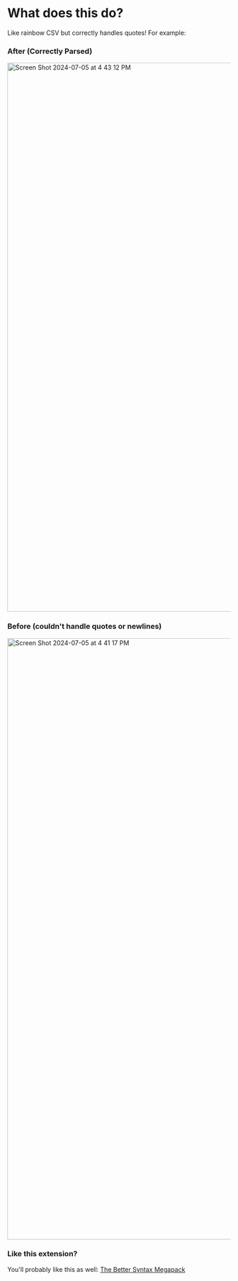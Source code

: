 # What does this do?

Like rainbow CSV but correctly handles quotes! For example:


### After (Correctly Parsed)

<img width="1236" alt="Screen Shot 2024-07-05 at 4 43 12 PM" src="https://github.com/jeff-hykin/textmate-tester/assets/17692058/1055f836-b5ff-423d-ba04-cc6d6527df4e">

### Before (couldn't handle quotes or newlines)

<img width="1354" alt="Screen Shot 2024-07-05 at 4 41 17 PM" src="https://github.com/jeff-hykin/textmate-tester/assets/17692058/f1d5307d-ccb2-47df-8252-c6df072a3750">


### Like this extension?
You'll probably like this as well: [The Better Syntax Megapack](https://marketplace.visualstudio.com/items?itemName=jeff-hykin.better-syntax)


<!-- 

to add a new csv-type
1. edit main.rb, there's a list a the top
2. edit the commands/test
3. edit the package.json
4. run `commands/project/build_and_test`

 -->